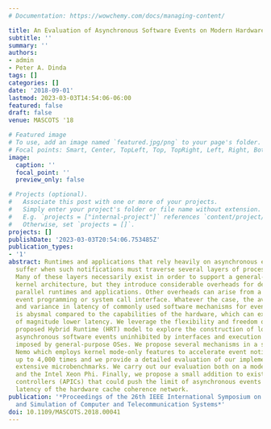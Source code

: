 ```yaml
---
# Documentation: https://wowchemy.com/docs/managing-content/

title: An Evaluation of Asynchronous Software Events on Modern Hardware
subtitle: ''
summary: ''
authors:
- admin
- Peter A. Dinda
tags: []
categories: []
date: '2018-09-01'
lastmod: 2023-03-03T14:54:06-06:00
featured: false
draft: false
venue: MASCOTS '18

# Featured image
# To use, add an image named `featured.jpg/png` to your page's folder.
# Focal points: Smart, Center, TopLeft, Top, TopRight, Left, Right, BottomLeft, Bottom, BottomRight.
image:
  caption: ''
  focal_point: ''
  preview_only: false

# Projects (optional).
#   Associate this post with one or more of your projects.
#   Simply enter your project's folder or file name without extension.
#   E.g. `projects = ["internal-project"]` references `content/project/deep-learning/index.md`.
#   Otherwise, set `projects = []`.
projects: []
publishDate: '2023-03-03T20:54:06.753485Z'
publication_types:
- '1'
abstract: Runtimes and applications that rely heavily on asynchronous event notifications
  suffer when such notifications must traverse several layers of processing in software.
  Many of these layers necessarily exist in order to support a general-purpose, portable
  kernel architecture, but they introduce considerable overheads for demanding, high-performance
  parallel runtimes and applications. Other overheads can arise from a mismatched
  event programming or system call interface. Whatever the case, the average latency
  and variance in latency of commonly used software mechanisms for event notifications
  is abysmal compared to the capabilities of the hardware, which can exhibit orders
  of magnitude lower latency. We leverage the flexibility and freedom of the previously
  proposed Hybrid Runtime (HRT) model to explore the construction of low-latency,
  asynchronous software events uninhibited by interfaces and execution models commonly
  imposed by general-purpose OSes. We propose several mechanisms in a system we call
  Nemo which employs kernel mode-only features to accelerate event notifications by
  up to 4,000 times and we provide a detailed evaluation of our implementation using
  extensive microbenchmarks. We carry out our evaluation both on a modern x64 server
  and the Intel Xeon Phi. Finally, we propose a small addition to existing interrupt
  controllers (APICs) that could push the limit of asynchronous events closer to the
  latency of the hardware cache coherence network.
publication: '*Proceedings of the 26th IEEE International Symposium on Modeling, Analysis,
  and Simulation of Computer and Telecommunication Systems*'
doi: 10.1109/MASCOTS.2018.00041
---
```

